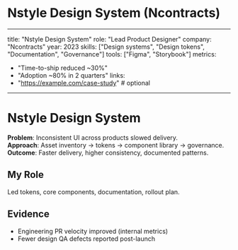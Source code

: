 # Nstyle Design System (Ncontracts)

---
title: "Nstyle Design System"
role: "Lead Product Designer"
company: "Ncontracts"
year: 2023
skills: ["Design systems", "Design tokens", "Documentation", "Governance"]
tools: ["Figma", "Storybook"]
metrics:
  - "Time-to-ship reduced ~30%"
  - "Adoption ~80% in 2 quarters"
links:
  - "https://example.com/case-study"  # optional
---

# Nstyle Design System
**Problem**: Inconsistent UI across products slowed delivery.  
**Approach**: Asset inventory → tokens → component library → governance.  
**Outcome**: Faster delivery, higher consistency, documented patterns.

## My Role
Led tokens, core components, documentation, rollout plan.

## Evidence
- Engineering PR velocity improved (internal metrics)
- Fewer design QA defects reported post-launch

